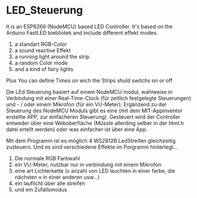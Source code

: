 # LED_Steuerung
It is an ESP8266 (NodeMCU) based LED Controller.
It's based on the Arduino FastLED biebliotek and include different effekt modes.
1. a standart RGB-Color 
2. a sound reactive Effekt
3. a running light around the strip
4. a random Color mode 
5. and a kind of fairy lights

Plus You can define Times on wich the Strips shuld switchs on or off


Die LEd Steuerung basiert auf einem NodeMCU modul, wahlweise in Verbindung mit einer Real-Time-Clock (für zeitlich festgelegte Steuerungen) und - / oder einem Mikrofon (für ein VU-Meter);
Ergänzend zu der Steuerung des NodeMCU Moduls gibt es eine (mit dem MIT-Appinventor erstellte APP, zur einfacheren Steuerung).
Gesteuert wird der Controller entweder über eine Weboberfläche (Müsste allerding selber in der html.h datei ertellt werden) oder was einfacher ist über eine App.

Mit dem Programm ist es möglich 4 WS2812B LedStreifen gleichzeitig zusteuern.
Und es sind verschiedene Effekte im Porgramm hinterlegt...
1. Die normale RGB Farbwahl
2. ein VU-Meter, nutzbar nur in verbindung mit einem Mikrofon
3. eine art Lichterkette (x anzahl von LED leuchten in einer farbe, die nächsten x in einer anderen usw...)
4. ein lauflicht über alle streifen
5. und ein Zufallsmodus
